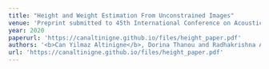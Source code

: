 ```yaml
---
title: "Height and Weight Estimation From Unconstrained Images"
venue: 'Preprint submitted to 45th International Conference on Acoustics, Speech, and Signal Processing'
year: 2020
paperurl: 'https://canaltinigne.github.io/files/height_paper.pdf'
authors: '<b>Can Yilmaz Altinigne</b>, Dorina Thanou and Radhakrishna Achanta'
url: 'https://canaltinigne.github.io/files/height_paper.pdf'
---
```

